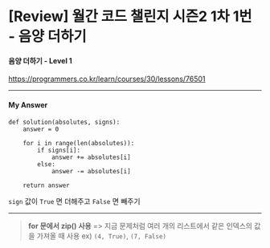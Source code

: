 # [Review] 월간 코드 챌린지 시즌2 1차 1번 - 음양 더하기

#### 음양 더하기 - Level 1
https://programmers.co.kr/learn/courses/30/lessons/76501

---

#### My Answer
```
def solution(absolutes, signs):
    answer = 0
    
    for i in range(len(absolutes)):
        if signs[i]:
            answer += absolutes[i]
        else:
            answer -= absolutes[i]
    
    return answer
```

`sign` 값이 `True` 면 더해주고 `False` 면 빼주기

---

> **for 문에서 zip() 사용**
=> 지금 문제처럼 여러 개의 리스트에서 같은 인덱스의 값을 가져올 때 사용
ex) `(4, True)`, `(7, False)`

